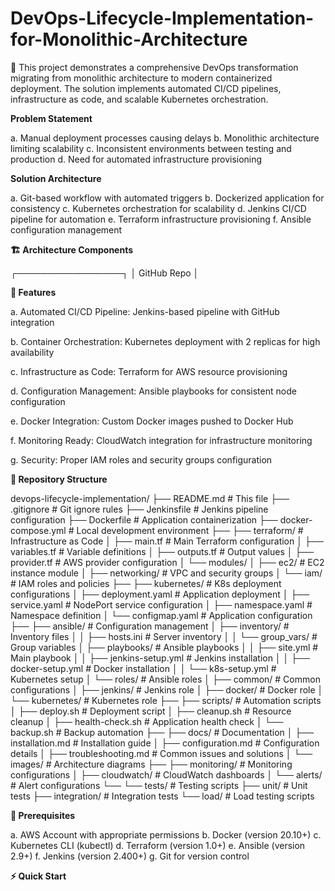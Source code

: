 # DevOps-Lifecycle-Implementation-for-Monolithic-Architecture
🎯 This project demonstrates a comprehensive DevOps transformation migrating from monolithic architecture to modern containerized deployment. The solution implements automated CI/CD pipelines, infrastructure as code, and scalable Kubernetes orchestration.


**Problem Statement**

a. Manual deployment processes causing delays
b. Monolithic architecture limiting scalability
c. Inconsistent environments between testing and production
d. Need for automated infrastructure provisioning


**Solution Architecture**

a. Git-based workflow with automated triggers
b. Dockerized application for consistency
c. Kubernetes orchestration for scalability
d. Jenkins CI/CD pipeline for automation
e. Terraform infrastructure provisioning
f. Ansible configuration management



**🏗️ Architecture Components**

┌─────────────────┐
│   GitHub Repo   │



**🚀 Features**

a. Automated CI/CD Pipeline: Jenkins-based pipeline with GitHub integration

b. Container Orchestration: Kubernetes deployment with 2 replicas for high availability

c. Infrastructure as Code: Terraform for AWS resource provisioning

d. Configuration Management: Ansible playbooks for consistent node configuration

e. Docker Integration: Custom Docker images pushed to Docker Hub

f. Monitoring Ready: CloudWatch integration for infrastructure monitoring

g. Security: Proper IAM roles and security groups configuration



**📁 Repository Structure**

devops-lifecycle-implementation/
├── README.md                           # This file
├── .gitignore                         # Git ignore rules
├── Jenkinsfile                        # Jenkins pipeline configuration
├── Dockerfile                         # Application containerization
├── docker-compose.yml                 # Local development environment
├── 
├── terraform/                         # Infrastructure as Code
│   ├── main.tf                       # Main Terraform configuration
│   ├── variables.tf                  # Variable definitions
│   ├── outputs.tf                    # Output values
│   ├── provider.tf                   # AWS provider configuration
│   └── modules/
│       ├── ec2/                      # EC2 instance module
│       ├── networking/               # VPC and security groups
│       └── iam/                      # IAM roles and policies
├── 
├── kubernetes/                        # K8s deployment configurations
│   ├── deployment.yaml               # Application deployment
│   ├── service.yaml                  # NodePort service configuration
│   ├── namespace.yaml                # Namespace definition
│   └── configmap.yaml                # Application configuration
├── 
├── ansible/                          # Configuration management
│   ├── inventory/                    # Inventory files
│   │   ├── hosts.ini                # Server inventory
│   │   └── group_vars/              # Group variables
│   ├── playbooks/                   # Ansible playbooks
│   │   ├── site.yml                 # Main playbook
│   │   ├── jenkins-setup.yml        # Jenkins installation
│   │   ├── docker-setup.yml         # Docker installation
│   │   └── k8s-setup.yml            # Kubernetes setup
│   └── roles/                       # Ansible roles
│       ├── common/                  # Common configurations
│       ├── jenkins/                 # Jenkins role
│       ├── docker/                  # Docker role
│       └── kubernetes/              # Kubernetes role
├── 
├── scripts/                          # Automation scripts
│   ├── deploy.sh                    # Deployment script
│   ├── cleanup.sh                   # Resource cleanup
│   ├── health-check.sh              # Application health check
│   └── backup.sh                    # Backup automation
├── 
├── docs/                            # Documentation
│   ├── installation.md             # Installation guide
│   ├── configuration.md            # Configuration details
│   ├── troubleshooting.md          # Common issues and solutions
│   └── images/                     # Architecture diagrams
├── 
├── monitoring/                      # Monitoring configurations
│   ├── cloudwatch/                 # CloudWatch dashboards
│   └── alerts/                     # Alert configurations
└── 
└── tests/                          # Testing scripts
    ├── unit/                       # Unit tests
    ├── integration/                # Integration tests
    └── load/                       # Load testing scripts





**🔧 Prerequisites**

a. AWS Account with appropriate permissions
b. Docker (version 20.10+)
c. Kubernetes CLI (kubectl)
d. Terraform (version 1.0+)
e. Ansible (version 2.9+)
f. Jenkins (version 2.400+)
g. Git for version control




**⚡ Quick Start**

